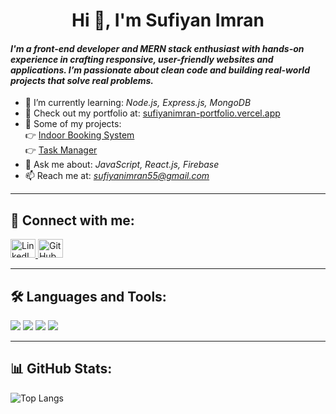<h1 align="center">Hi 👋, I'm Sufiyan Imran</h1>

#### *I'm a front-end developer and MERN stack enthusiast with hands-on experience in crafting responsive, user-friendly websites and applications. I’m passionate about clean code and building real-world projects that solve real problems.*


- 🌱 I’m currently learning: *Node.js, Express.js, MongoDB*
- 💼 Check out my portfolio at: [ sufiyanimran-portfolio.vercel.app](https://sufiyanimran-portfolio.vercel.app/)
- 💼 Some of my projects:  
  👉 [Indoor Booking System](https://github.com/Sufiyani/Indoor-Booking-System)  
  👉 [Task Manager](https://github.com/Sufiyani/Task-Manager)
- 💬 Ask me about: *JavaScript, React.js, Firebase*
- 📫 Reach me at: *sufiyanimran55@gmail.com*
  
---

## 🔗 Connect with me:
<p align="left">
  <a href="https://www.linkedin.com/in/sufiyanimran/" target="_blank">
    <img src="https://raw.githubusercontent.com/rahuldkjain/github-profile-readme-generator/master/src/images/icons/Social/linked-in-alt.svg" alt="LinkedIn" height="30" width="40" />
  </a>
   <a href="https://github.com/Sufiyani" target="_blank">
    <img src="https://cdn.jsdelivr.net/gh/devicons/devicon/icons/github/github-original.svg" alt="GitHub" height="30" width="40" />
  </a>
</p>

---

## 🛠 Languages and Tools:
<p>
  <!-- Frontend -->
  <img src="https://skillicons.dev/icons?i=html,css,js,bootstrap,tailwind,react" />
  <!-- Backend -->
  <img src="https://skillicons.dev/icons?i=nodejs,express" />
  <!-- Database -->
  <img src="https://skillicons.dev/icons?i=mongodb,firebase" />
  <!-- Tools -->
  <img src="https://skillicons.dev/icons?i=postman,git,github,vscode" />
</p>



---

## 📊 GitHub Stats:
![Top Langs](https://github-readme-stats.vercel.app/api/top-langs/?username=Sufiyani&layout=compact&theme=github_dark&hide_border=true)
